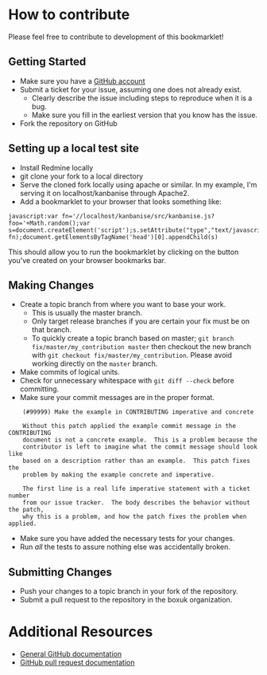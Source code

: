 # How to contribute

Please feel free to contribute to development of this bookmarklet!

## Getting Started

* Make sure you have a [GitHub account](https://github.com/signup/free)
* Submit a ticket for your issue, assuming one does not already exist.
  * Clearly describe the issue including steps to reproduce when it is a bug.
  * Make sure you fill in the earliest version that you know has the issue.
* Fork the repository on GitHub

## Setting up a local test site

* Install Redmine locally
* git clone your fork to a local directory
* Serve the cloned fork locally using apache or similar. In my example, I'm serving it on localhost/kanbanise through Apache2.
* Add a bookmarklet to your browser that looks something like:

````
javascript:var fn='//localhost/kanbanise/src/kanbanise.js?foo='+Math.random();var s=document.createElement('script');s.setAttribute("type","text/javascript");s.setAttribute("src", fn);document.getElementsByTagName('head')[0].appendChild(s)
````

This should allow you to run the bookmarklet by clicking on the button you've created on your browser bookmarks bar.

## Making Changes

* Create a topic branch from where you want to base your work.
  * This is usually the master branch.
  * Only target release branches if you are certain your fix must be on that
    branch.
  * To quickly create a topic branch based on master; `git branch
    fix/master/my_contribution master` then checkout the new branch with `git
    checkout fix/master/my_contribution`.  Please avoid working directly on the
    `master` branch.
* Make commits of logical units.
* Check for unnecessary whitespace with `git diff --check` before committing.
* Make sure your commit messages are in the proper format.

````
    (#99999) Make the example in CONTRIBUTING imperative and concrete

    Without this patch applied the example commit message in the CONTRIBUTING
    document is not a concrete example.  This is a problem because the
    contributor is left to imagine what the commit message should look like
    based on a description rather than an example.  This patch fixes the
    problem by making the example concrete and imperative.

    The first line is a real life imperative statement with a ticket number
    from our issue tracker.  The body describes the behavior without the patch,
    why this is a problem, and how the patch fixes the problem when applied.
````

* Make sure you have added the necessary tests for your changes.
* Run _all_ the tests to assure nothing else was accidentally broken.

## Submitting Changes

* Push your changes to a topic branch in your fork of the repository.
* Submit a pull request to the repository in the boxuk organization.

# Additional Resources

* [General GitHub documentation](http://help.github.com/)
* [GitHub pull request documentation](http://help.github.com/send-pull-requests/)

